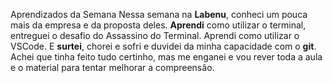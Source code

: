 Aprendizados da Semana
Nessa semana na **Labenu**, conheci um pouca mais da empresa e da proposta deles. **Aprendi** como utilizar o terminal, entreguei o desafio do Assassino do Terminal. Aprendi como utilizar o VSCode. E **surtei**, chorei e sofri e duvidei da minha capacidade com o **git**. Achei que tinha feito tudo certinho, mas me enganei e vou rever toda a aula e o material para tentar melhorar a compreensão.